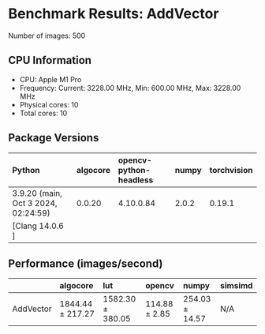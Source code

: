 # Benchmark Results: AddVector

Number of images: 500

## CPU Information

- CPU: Apple M1 Pro
- Frequency: Current: 3228.00 MHz, Min: 600.00 MHz, Max: 3228.00 MHz
- Physical cores: 10
- Total cores: 10

## Package Versions

| Python                                | algocore   | opencv-python-headless   | numpy   | torchvision   |
|:--------------------------------------|:-----------|:-------------------------|:--------|:--------------|
| 3.9.20 (main, Oct  3 2024, 02:24:59)  | 0.0.20     | 4.10.0.84                | 2.0.2   | 0.19.1        |
| [Clang 14.0.6 ]                       |            |                          |         |               |

## Performance (images/second)

|           | algocore         | lut              | opencv        | numpy          | simsimd   |
|:----------|:-----------------|:-----------------|:--------------|:---------------|:----------|
| AddVector | 1844.44 ± 217.27 | 1582.30 ± 380.05 | 114.88 ± 2.85 | 254.03 ± 14.57 | N/A       |
